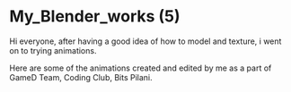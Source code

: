 # My_Blender_works (5)
Hi everyone, after having a good idea of how to model and texture, i went on to trying animations.

Here are some of the animations created and edited by me as a part of GameD Team, Coding Club, Bits Pilani.
